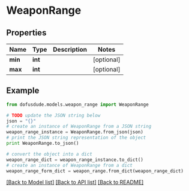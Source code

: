 # WeaponRange


## Properties
Name | Type | Description | Notes
------------ | ------------- | ------------- | -------------
**min** | **int** |  | [optional] 
**max** | **int** |  | [optional] 

## Example

```python
from dofusdude.models.weapon_range import WeaponRange

# TODO update the JSON string below
json = "{}"
# create an instance of WeaponRange from a JSON string
weapon_range_instance = WeaponRange.from_json(json)
# print the JSON string representation of the object
print WeaponRange.to_json()

# convert the object into a dict
weapon_range_dict = weapon_range_instance.to_dict()
# create an instance of WeaponRange from a dict
weapon_range_form_dict = weapon_range.from_dict(weapon_range_dict)
```
[[Back to Model list]](../README.md#documentation-for-models) [[Back to API list]](../README.md#documentation-for-api-endpoints) [[Back to README]](../README.md)


